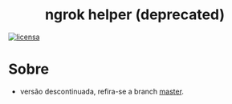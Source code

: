 <h1 align="center">ngrok helper (deprecated)</h1>
    <a href="https://github.com/gnireorb/ngrok-helper/blob/master/LICENSE"><img src="https://img.shields.io/github/license/gnireorb/ngrok-helper?label=license&style=flat-square" alt="licensa" /></a>
</div>

# Sobre
- versão descontinuada, refira-se a branch [master](https://github.com/gnireorb/ngrok-helper/tree/master).
